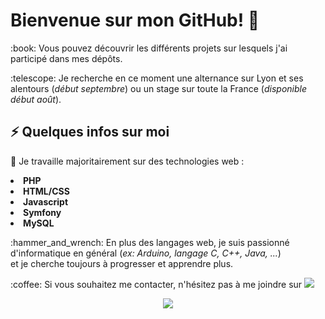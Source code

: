 <h1>Bienvenue sur mon GitHub! 👋</h1>
<p>
 :book: Vous pouvez découvrir les différents projets sur lesquels j'ai participé dans mes dépôts.<br>
  </p>
  <p>
 :telescope: Je recherche en ce moment une alternance sur Lyon et ses alentours (<i>début septembre</i>) ou un stage sur toute la France (<i>disponible début août</i>).<br>
</p>

 <h2>⚡ Quelques infos sur moi</h2>
<p>
  🎨 Je travaille majoritairement sur des technologies web : <b>
  <li>PHP</li>
  <li>HTML/CSS</li>
  <li>Javascript</li>
  <li>Symfony</li>
  <li>MySQL</li>
  </b>
  </p>
  <p>
 :hammer_and_wrench: En plus des langages web, je suis passionné d'informatique en général (<i>ex: Arduino, langage C, C++, Java, ...</i>)<br> et je cherche toujours à progresser et apprendre plus.
  </p>
  <p>
  :coffee: Si vous souhaitez me contacter, n'hésitez pas à me joindre sur <a href="https://www.linkedin.com/in/ClementBacquet/"><img src='https://img.shields.io/badge/-Cl%C3%A9ment%20Bacquet-blue?style=flat-square&logo=Linkedin&logoColor=white&link=https://www.https://www.linkedin.com/in/cl%C3%A9ment-bacquet/'/></a>
</p>
<p align='center'>
  <img src='https://github-readme-stats.vercel.app/api/top-langs/?username=ATX834&theme=blue-green' />
</p>
